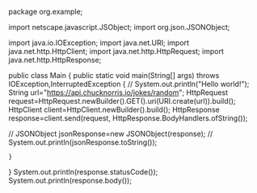 package org.example;

import netscape.javascript.JSObject;
import org.json.JSONObject;

import java.io.IOException;
import java.net.URI;
import java.net.http.HttpClient;
import java.net.http.HttpRequest;
import java.net.http.HttpResponse;

public class Main {
    public static void main(String[] args) throws IOException,InterruptedException {
//        System.out.println("Hello world!");
        String url="https://api.chucknorris.io/jokes/random";
        HttpRequest request=HttpRequest.newBuilder().GET().uri(URI.create(url)).build();
        HttpClient  client=HttpClient.newBuilder().build();
        HttpResponse<String> response=client.send(request, HttpResponse.BodyHandlers.ofString());

//        JSONObject jsonResponse=new JSONObject(response);
//        System.out.println(jsonResponse.toString());


    }
}
        System.out.println(response.statusCode());
        System.out.println(response.body());
